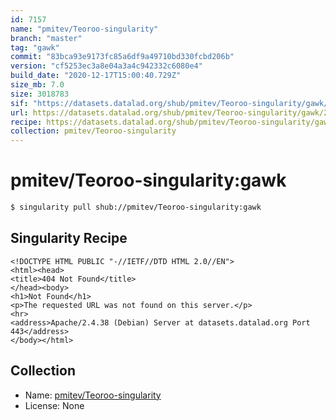 ```yaml
---
id: 7157
name: "pmitev/Teoroo-singularity"
branch: "master"
tag: "gawk"
commit: "83bca93e9173fc85a6df9a49710bd330fcbd206b"
version: "cf5253ec3a8e04a3a4c942332c6080e4"
build_date: "2020-12-17T15:00:40.729Z"
size_mb: 7.0
size: 3018783
sif: "https://datasets.datalad.org/shub/pmitev/Teoroo-singularity/gawk/2020-12-17-83bca93e-cf5253ec/cf5253ec3a8e04a3a4c942332c6080e4.sif"
url: https://datasets.datalad.org/shub/pmitev/Teoroo-singularity/gawk/2020-12-17-83bca93e-cf5253ec/
recipe: https://datasets.datalad.org/shub/pmitev/Teoroo-singularity/gawk/2020-12-17-83bca93e-cf5253ec/Singularity
collection: pmitev/Teoroo-singularity
---
```


# pmitev/Teoroo-singularity:gawk

```bash
$ singularity pull shub://pmitev/Teoroo-singularity:gawk
```

## Singularity Recipe

```singularity
<!DOCTYPE HTML PUBLIC "-//IETF//DTD HTML 2.0//EN">
<html><head>
<title>404 Not Found</title>
</head><body>
<h1>Not Found</h1>
<p>The requested URL was not found on this server.</p>
<hr>
<address>Apache/2.4.38 (Debian) Server at datasets.datalad.org Port 443</address>
</body></html>
```

## Collection

 - Name: [pmitev/Teoroo-singularity](https://github.com/pmitev/Teoroo-singularity)
 - License: None

